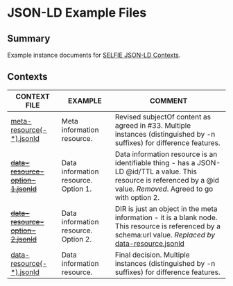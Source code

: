 # JSON-LD Example Files

## Summary
Example instance documents for [SELFIE JSON-LD Contexts](https://opengeospatial.github.io/SELFIE/contexts).

## Contexts

| CONTEXT FILE | EXAMPLE | COMMENT | 
| ------------ | ------- | ------- | 
| [meta-resource(-*).jsonld](https://opengeospatial.github.io/SELFIE/examples/meta-resource.jsonld) | Meta information resource. | Revised subjectOf content as agreed in #33. Multiple instances (distinguished by -n suffixes) for difference features. |
| ~~[data-resource-option-1.jsonld](https://opengeospatial.github.io/SELFIE/examples/data-resource-option-1.jsonld)~~ | Data information resource. Option 1. | Data information resource is an identifiable thing - has a JSON-LD @id/TTL a value.  This resource is referenced by a @id value. _Removed_. Agreed to go with option 2. |
| ~~[data-resource-option-2.jsonld](https://opengeospatial.github.io/SELFIE/examples/data-resource-option-2.jsonld)~~ | Data information resource. Option 2. | DIR is just an object in the meta information - it is a blank node. This resource is referenced by a schema:url value. _Replaced by_ [data-resource.jsonld](https://opengeospatial.github.io/SELFIE/examples/data-resource.jsonld) |
| [data-resource(-*).jsonld](https://opengeospatial.github.io/SELFIE/examples/data-resource.jsonld) | Data information resource. | Final decision. Multiple instances (distinguished by -n suffixes) for difference features. |